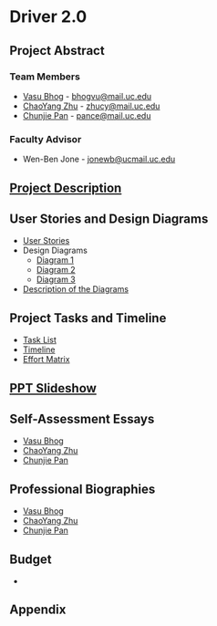 # Driver 2.0
## Project Abstract
### Team Members
* [Vasu Bhog](https://github.com/VasuBhog) - bhogvu@mail.uc.edu
* [ChaoYang Zhu](https://github.com/ChaoYang-Zhu) - zhucy@mail.uc.edu
* [Chunjie Pan](https://github.com/PanChunjie) - pance@mail.uc.edu

### Faculty Advisor
* Wen-Ben Jone - jonewb@ucmail.uc.edu

## [Project Description](project-description.md)

## User Stories and Design Diagrams
* [User Stories](Design/User_Stories.md)
* Design Diagrams
    * [Diagram 1](Design/Diagram1.jpeg)
    * [Diagram 2](Design/Diagram2.jpeg)
    * [Diagram 3](Design/Diagram3.jpeg)
* [Description of the Diagrams](Design/Design-Descriptions.md)

## Project Tasks and Timeline
* [Task List](Tasklist.md)
* [Timeline](Timeline.md)
* [Effort Matrix](Effort_Matrix.PNG)

## [PPT Slideshow]()

## Self-Assessment Essays
* [Vasu Bhog](Individual%20Capstone%20Assessment/Vasu_Bhog%20Self-Assessment.pdf)
* [ChaoYang Zhu](Individual%20Capstone%20Assessment/ChaoYang_Zhu.pdf)
* [Chunjie Pan](Individual%20Capstone%20Assessment/Chunjie_Pan%20Self-Assessment.pdf)

## Professional Biographies
* [Vasu Bhog](Biographies/VasuBhog.md)
* [ChaoYang Zhu](Biographies/ChaoYang_Zhu.md)
* [Chunjie Pan](Biographies/Chunjie_Pan.md)

## Budget
* 

## Appendix